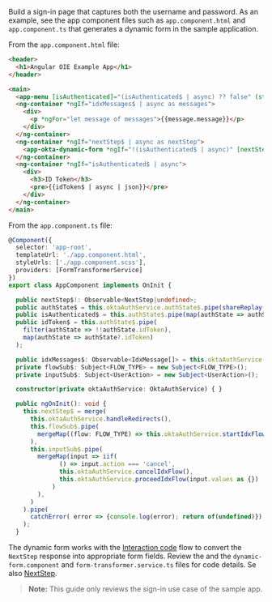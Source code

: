 Build a sign-in page that captures both the username and password. As an example, see the app component files such as `app.component.html` and `app.component.ts` that generates a dynamic form in the sample application.

From the `app.component.html` file:

```HTML
<header>
  <h1>Angular OIE Example App</h1>
</header>

<main>
  <app-menu [isAuthenticated]="(isAuthenticated$ | async) ?? false" (startFlow)="onFlow($event)" (logout)="onLogout()"></app-menu>
  <ng-container *ngIf="idxMessages$ | async as messages">
    <div>
      <p *ngFor="let message of messages">{{message.message}}</p>
    </div>
  </ng-container>
  <ng-container *ngIf="nextStep$ | async as nextStep">
    <app-okta-dynamic-form *ngIf="!(isAuthenticated$ | async)" [nextStep]="nextStep" (userInput)="onInput($event)"></app-okta-dynamic-form>
  </ng-container>
  <ng-container *ngIf="isAuthenticated$ | async">
    <div>
      <h3>ID Token</h3>
      <pre>{{idToken$ | async | json}}</pre>
    </div>
  </ng-container>
</main>
```

From the `app.component.ts` file:

```TypeScript
@Component({
  selector: 'app-root',
  templateUrl: './app.component.html',
  styleUrls: ['./app.component.scss'],
  providers: [FormTransformerService]
})
export class AppComponent implements OnInit {

  public nextStep$!: Observable<NextStep|undefined>;
  public authState$ = this.oktaAuthService.authState$.pipe(shareReplay());
  public isAuthenticated$ = this.authState$.pipe(map(authState => authState?.isAuthenticated));
  public idToken$ = this.authState$.pipe(
    filter(authState => !!authState.idToken),
    map(authState => authState?.idToken)
  );

  public idxMessages$: Observable<IdxMessage[]> = this.oktaAuthService.idxTransactionMessages$;
  private flowSub$: Subject<FLOW_TYPE> = new Subject<FLOW_TYPE>();
  private inputSub$: Subject<UserAction> = new Subject<UserAction>();

  constructor(private oktaAuthService: OktaAuthService) { }

  public ngOnInit(): void {
    this.nextStep$ = merge(
      this.oktaAuthService.handleRedirects(),
      this.flowSub$.pipe(
        mergeMap((flow: FLOW_TYPE) => this.oktaAuthService.startIdxFlow(flow))
      ),
      this.inputSub$.pipe(
        mergeMap(input => iif(
              () => input.action === 'cancel',
              this.oktaAuthService.cancelIdxFlow(),
              this.oktaAuthService.proceedIdxFlow(input.values as {})
            )
        ),
      )
    ).pipe(
      catchError( error => {console.log(error); return of(undefined)}),
    );
  }
```

The dynamic form works with the [Interaction code](/docs/concepts/interaction-code/) flow to convert the `NextStep` response into appropriate form fields. Review the and the `dynamic-form.component` and `form-transformer.service.ts` files for code details. Se also [NextStep](https://github.com/okta/okta-auth-js/blob/master/docs/idx.md#nextstep).

> **Note:** This guide only reviews the sign-in use case of the sample app.
